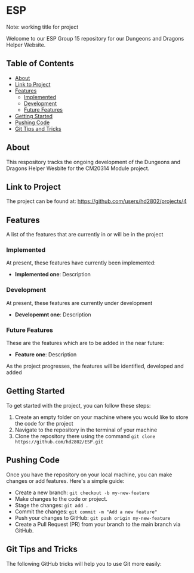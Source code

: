 # ESP

Note: working title for project

Welcome to our ESP Group 15 repository for our Dungeons and Dragons Helper Website.

## Table of Contents
- [About](#about)
- [Link to Project](#project)
- [Features](#features)
    - [Implemented](#implemented)
    - [Development](#development)
    - [Future Features](#future-features)
- [Getting Started](#getting-started)
- [Pushing Code](#pushing-code)
- [Git Tips and Tricks](#tips-and-tricks)

## About
This respository tracks the ongoing development of the Dungeons and Dragons Helper Wesbite for the CM20314 Module project.

## Link to Project
The project can be found at: https://github.com/users/hd2802/projects/4

## Features
A list of the features that are currently in or will be in the project

### Implemented
At present, these features have currently been implemented:
- **Implemented one**: Description

### Development
At present, these features are currently under development
- **Developemnt one**: Description

### Future Features
These are the features which are to be added in the near future:
- **Feature one**: Description

As the project progresses, the features will be identified, developed and added

## Getting Started
To get started with the project, you can follow these steps:
1. Create an empty folder on your machine where you would like to store the code for the project
2. Navigate to the repository in the terminal of your machine
3. Clone the repository there using the command `git clone https://github.com/hd2802/ESP.git`


## Pushing Code
Once you have the repository on your local machine, you can make changes or add features. Here's a simple guide:
   - Create a new branch: `git checkout -b my-new-feature`
   - Make changes to the code or project.
   - Stage the changes: `git add .`
   - Commit the changes: `git commit -m "Add a new feature"`
   - Push your changes to GitHub: `git push origin my-new-feature`
   - Create a Pull Request (PR) from your branch to the main branch via GitHub.

## Git Tips and Tricks
The following GitHub tricks will help you to use Git more easily: